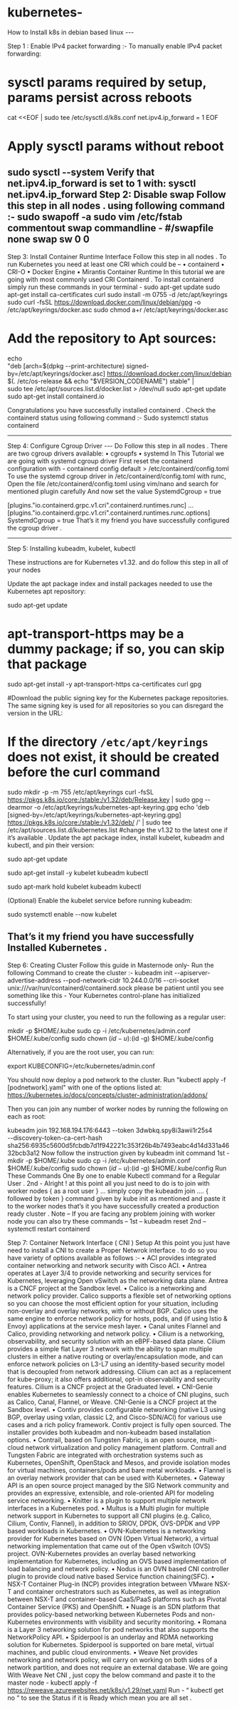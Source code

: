 # kubernetes-
How to Install k8s in debian based linux ---

Step 1 : Enable IPv4 packet forwarding :-
To manually enable IPv4 packet forwarding:

# sysctl params required by setup, params persist across reboots
cat <<EOF | sudo tee /etc/sysctl.d/k8s.conf
net.ipv4.ip_forward = 1
EOF

# Apply sysctl params without reboot
sudo sysctl --system
Verify that net.ipv4.ip_forward is set to 1 with:
sysctl net.ipv4.ip_forward
Step 2: Disable swap 
Follow this step in all nodes . using following command :-
sudo swapoff -a
sudo vim /etc/fstab
commentout swap commandline -
 #/swapfile         none       swap    sw              0       0
---------------------------------------------------------------------------
 Step 3: Install Container Runtime Interface 
Follow this step in all nodes .
To run Kubernetes you need at least one CRI which could be –
•	containerd
•	CRI-O
•	Docker Engine
•	Mirantis Container Runtime
In this tutorial we are going with most commonly used CRI Containerd .
To install containerd simply run these commands in your terminal -
sudo apt-get update
sudo apt-get install ca-certificates curl
sudo install -m 0755 -d /etc/apt/keyrings
sudo curl -fsSL https://download.docker.com/linux/debian/gpg -o /etc/apt/keyrings/docker.asc
sudo chmod a+r /etc/apt/keyrings/docker.asc
# Add the repository to Apt sources:
echo \
  "deb [arch=$(dpkg --print-architecture) signed-by=/etc/apt/keyrings/docker.asc] https://download.docker.com/linux/debian \
  $(. /etc/os-release && echo "$VERSION_CODENAME") stable" | \
  sudo tee /etc/apt/sources.list.d/docker.list > /dev/null
  sudo apt-get update
  sudo apt-get install containerd.io

Congratulations you have successfully installed containerd .
Check the containerd status using following command :-
Sudo systemctl status containerd 

-----------------------------------------------------------------------------------------
Step 4: Configure Cgroup Driver  ---
Do Follow this step in all nodes .
There are two cgroup drivers available:
•	cgroupfs
•	systemd
In This Tutorial we are going with systemd cgroup driver 
First reset the containerd configuration with - 
containerd config default > /etc/containerd/config.toml
To use the systemd cgroup driver in /etc/containerd/config.toml with runc, 
Open the file /etc/containerd/config.toml using vim/nano and search for mentioned plugin carefully
And now set the  value  SystemdCgroup = true

[plugins."io.containerd.grpc.v1.cri".containerd.runtimes.runc]
  ...
  [plugins."io.containerd.grpc.v1.cri".containerd.runtimes.runc.options]
    SystemdCgroup = true
That’s it my friend you have successfully configured the cgroup driver .

---------------------------------------------------------------------------------------------

Step 5: Installing kubeadm, kubelet, kubectl

These instructions are for Kubernetes v1.32. and do follow this step in all of your nodes

Update the apt package index and install packages needed to use the Kubernetes apt repository:

sudo apt-get update
# apt-transport-https may be a dummy package; if so, you can skip that package

sudo apt-get install -y apt-transport-https ca-certificates curl gpg

#Download the public signing key for the Kubernetes package repositories. The same signing key is used for all repositories so you can disregard the version in the URL:

# If the directory `/etc/apt/keyrings` does not exist, it should be created before the curl command
 sudo mkdir -p -m 755 /etc/apt/keyrings
curl -fsSL https://pkgs.k8s.io/core:/stable:/v1.32/deb/Release.key | sudo gpg --dearmor -o /etc/apt/keyrings/kubernetes-apt-keyring.gpg
echo 'deb [signed-by=/etc/apt/keyrings/kubernetes-apt-keyring.gpg] https://pkgs.k8s.io/core:/stable:/v1.32/deb/ /' | sudo tee /etc/apt/sources.list.d/kubernetes.list
#change the v1.32 to the latest one if it’s available .
Update the apt package index, install kubelet, kubeadm and kubectl, and pin their version:

sudo apt-get update

sudo apt-get install -y kubelet kubeadm kubectl

sudo apt-mark hold kubelet kubeadm kubectl

(Optional) Enable the kubelet service before running kubeadm:

sudo systemctl enable --now kubelet  

That’s it my friend you have successfully Installed Kubernetes .
------------------------------------------------------------------------------------------------
Step 6: Creating Cluster
Follow this guide in Masternode only-
Run the following Command to create the cluster :-
kubeadm init --apiserver-advertise-address <master-node-ip> --pod-network-cidr 10.244.0.0/16 --cri-socket unix:///var/run/containerd/containerd.sock
please be patient until you see something like this -
Your Kubernetes control-plane has initialized successfully!

To start using your cluster, you need to run the following as a regular user:

  mkdir -p $HOME/.kube
  sudo cp -i /etc/kubernetes/admin.conf $HOME/.kube/config
  sudo chown $(id -u):$(id -g) $HOME/.kube/config

Alternatively, if you are the root user, you can run:

  export KUBECONFIG=/etc/kubernetes/admin.conf

You should now deploy a pod network to the cluster.
Run "kubectl apply -f [podnetwork].yaml" with one of the options listed at:
  https://kubernetes.io/docs/concepts/cluster-administration/addons/

Then you can join any number of worker nodes by running the following on each as root:

kubeadm join 192.168.194.176:6443 --token 3dwbkq.spy8i3awii1r25s4 \
        --discovery-token-ca-cert-hash sha256:6935c5600d5fcbdb7d1f942221c353f26b4b7493eabc4d14d331a4632bcb3a12
Now follow the instruction given by kubeadm init command 
1st - mkdir -p $HOME/.kube
        sudo cp -i /etc/kubernetes/admin.conf $HOME/.kube/config
        sudo chown $(id -u):$(id -g) $HOME/.kube/config
 Run These Commands One By one to enable Kubectl command for a Regular User .
2nd -  Alright ! at this point all you just need to do is to join with worker nodes { as a root user } … simply copy the kubeadm join ….  { followed by token } command given by kube init as mentioned and paste it to the worker nodes that’s it you have successfully created a production ready cluster .
Note –
If you are facing any problem joining with worker node you can also try these commands –
1st – kubeadm reset 
2nd – systemctl restart containerd


Step 7: Container Network Interface ( CNI ) Setup 
At this point you just have need to install a CNI to create a Proper Netwrok interface . to do so you have variety of options available as follows :-
•	ACI provides integrated container networking and network security with Cisco ACI.
•	Antrea operates at Layer 3/4 to provide networking and security services for Kubernetes, leveraging Open vSwitch as the networking data plane. Antrea is a CNCF project at the Sandbox level.
•	Calico is a networking and network policy provider. Calico supports a flexible set of networking options so you can choose the most efficient option for your situation, including non-overlay and overlay networks, with or without BGP. Calico uses the same engine to enforce network policy for hosts, pods, and (if using Istio & Envoy) applications at the service mesh layer.
•	Canal unites Flannel and Calico, providing networking and network policy.
•	Cilium is a networking, observability, and security solution with an eBPF-based data plane. Cilium provides a simple flat Layer 3 network with the ability to span multiple clusters in either a native routing or overlay/encapsulation mode, and can enforce network policies on L3-L7 using an identity-based security model that is decoupled from network addressing. Cilium can act as a replacement for kube-proxy; it also offers additional, opt-in observability and security features. Cilium is a CNCF project at the Graduated level.
•	CNI-Genie enables Kubernetes to seamlessly connect to a choice of CNI plugins, such as Calico, Canal, Flannel, or Weave. CNI-Genie is a CNCF project at the Sandbox level.
•	Contiv provides configurable networking (native L3 using BGP, overlay using vxlan, classic L2, and Cisco-SDN/ACI) for various use cases and a rich policy framework. Contiv project is fully open sourced. The installer provides both kubeadm and non-kubeadm based installation options.
•	Contrail, based on Tungsten Fabric, is an open source, multi-cloud network virtualization and policy management platform. Contrail and Tungsten Fabric are integrated with orchestration systems such as Kubernetes, OpenShift, OpenStack and Mesos, and provide isolation modes for virtual machines, containers/pods and bare metal workloads.
•	Flannel is an overlay network provider that can be used with Kubernetes.
•	Gateway API is an open source project managed by the SIG Network community and provides an expressive, extensible, and role-oriented API for modeling service networking.
•	Knitter is a plugin to support multiple network interfaces in a Kubernetes pod.
•	Multus is a Multi plugin for multiple network support in Kubernetes to support all CNI plugins (e.g. Calico, Cilium, Contiv, Flannel), in addition to SRIOV, DPDK, OVS-DPDK and VPP based workloads in Kubernetes.
•	OVN-Kubernetes is a networking provider for Kubernetes based on OVN (Open Virtual Network), a virtual networking implementation that came out of the Open vSwitch (OVS) project. OVN-Kubernetes provides an overlay based networking implementation for Kubernetes, including an OVS based implementation of load balancing and network policy.
•	Nodus is an OVN based CNI controller plugin to provide cloud native based Service function chaining(SFC).
•	NSX-T Container Plug-in (NCP) provides integration between VMware NSX-T and container orchestrators such as Kubernetes, as well as integration between NSX-T and container-based CaaS/PaaS platforms such as Pivotal Container Service (PKS) and OpenShift.
•	Nuage is an SDN platform that provides policy-based networking between Kubernetes Pods and non-Kubernetes environments with visibility and security monitoring.
•	Romana is a Layer 3 networking solution for pod networks that also supports the NetworkPolicy API.
•	Spiderpool is an underlay and RDMA networking solution for Kubernetes. Spiderpool is supported on bare metal, virtual machines, and public cloud environments.
•	Weave Net provides networking and network policy, will carry on working on both sides of a network partition, and does not require an external database.
We are going With Weave Net CNI , just copy the below command and paste it to the master node -   kubectl apply -f https://reweave.azurewebsites.net/k8s/v1.29/net.yaml
Run -  “ kubectl get no “ 
 to see the Status if it is Ready which mean you are all set .


